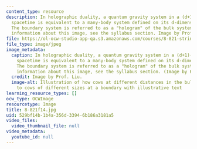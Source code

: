 ```yaml
---
content_type: resource
description: In holographic duality, a quantum gravity system in a (d+1)-dimensional
  spacetime is equivalent to a many-body system defined on its d-dimensional boundary.
  The boundary system is referred to as a "hologram" of the bulk system. For more
  information about this image, see the syllabus section. Image by Prof. Liu.
file: https://ol-ocw-studio-app-qa.s3.amazonaws.com/courses/8-821-string-theory-and-holographic-duality-fall-2014/529bf14b1b4a356d33946b186a3181a5_8-821f14.jpg
file_type: image/jpeg
image_metadata:
  caption: In holographic duality, a quantum gravity system in a (d+1)-dimensional
    spacetime is equivalent to a many-body system defined on its d-dimensional boundary.
    The boundary system is referred to as a "hologram" of the bulk system. For more
    information about this image, see the syllabus section. (Image by Prof. Liu.)
  credit: Image by Prof. Liu.
  image-alt: Illustration of how cows at different distances in the bulk correspond
    to cows of different sizes at a boundary with illustrative text
learning_resource_types: []
ocw_type: OCWImage
resourcetype: Image
title: 8-821f14.jpg
uid: 529bf14b-1b4a-356d-3394-6b186a3181a5
video_files:
  video_thumbnail_file: null
video_metadata:
  youtube_id: null
---
```

